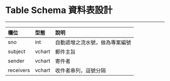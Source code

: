 # Table Schema 資料表設計

---

| 欄位 | 型態 | 說明 |
| :--- | :--- | :--- |
| sno | int | 自動遞增之流水號，做為專案編號 |
| subject | vchart | 郵件主旨 |
| sender | vchart | 寄件者 |
| receivers | vchart | 收件者串列，逗號分隔 |



